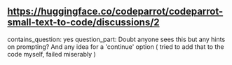 ## https://huggingface.co/codeparrot/codeparrot-small-text-to-code/discussions/2

contains_question: yes
question_part: Doubt anyone sees this but any hints on prompting? And any idea for a 'continue' option ( tried to add that to the code myself, failed miserably )